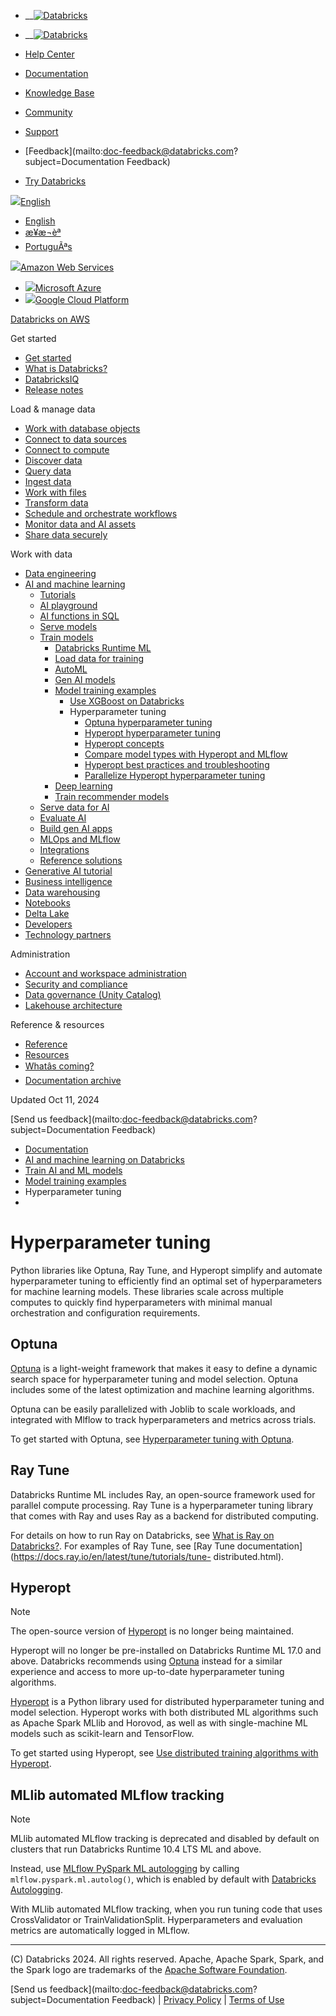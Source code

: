   * __[![Databricks](../../_static/small-scale-lockup-full-color-rgb.svg)](https://www.databricks.com/)

  * __[![Databricks](../../_static/small-scale-lockup-full-color-rgb.svg)](https://www.databricks.com/)
  * [Help Center](https://help.databricks.com/s/)
  * [Documentation](https://docs.databricks.com/en/index.html)
  * [Knowledge Base](https://kb.databricks.com/)

  * [Community](https://community.databricks.com)
  * [Support](https://help.databricks.com)
  * [Feedback](mailto:doc-feedback@databricks.com?subject=Documentation Feedback)
  * [Try Databricks](https://databricks.com/try-databricks)

[![](../../_static/icons/globe.png)English](javascript:void\(0\))

  * [English](../../../en/machine-learning/automl-hyperparam-tuning/index.html)
  * [æ¥æ¬èª](../../../ja/machine-learning/automl-hyperparam-tuning/index.html)
  * [PortuguÃªs](../../../pt/machine-learning/automl-hyperparam-tuning/index.html)

[![](../../_static/icons/aws.svg)Amazon Web Services](javascript:void\(0\))

  * [![](../../_static/icons/azure.svg)Microsoft Azure](https://learn.microsoft.com/azure/databricks/machine-learning/automl-hyperparam-tuning/)
  * [![](../../_static/icons/gcp.svg)Google Cloud Platform](https://docs.gcp.databricks.com/machine-learning/automl-hyperparam-tuning/index.html)

[Databricks on AWS](../../index.html)

Get started

  * [Get started](../../getting-started/index.html)
  * [What is Databricks?](../../introduction/index.html)
  * [DatabricksIQ](../../databricksiq/index.html)
  * [Release notes](../../release-notes/index.html)

Load & manage data

  * [Work with database objects](../../database-objects/index.html)
  * [Connect to data sources](../../connect/index.html)
  * [Connect to compute](../../compute/index.html)
  * [Discover data](../../discover/index.html)
  * [Query data](../../query/index.html)
  * [Ingest data](../../ingestion/index.html)
  * [Work with files](../../files/index.html)
  * [Transform data](../../transform/index.html)
  * [Schedule and orchestrate workflows](../../jobs/index.html)
  * [Monitor data and AI assets](../../lakehouse-monitoring/index.html)
  * [Share data securely](../../data-sharing/index.html)

Work with data

  * [Data engineering](../../workspace-index.html)
  * [AI and machine learning](../index.html)
    * [Tutorials](../ml-tutorials.html)
    * [AI playground](../../large-language-models/ai-playground.html)
    * [AI functions in SQL](../../large-language-models/ai-functions.html)
    * [Serve models](../serve-models.html)
    * [Train models](../train-model/index.html)
      * [Databricks Runtime ML](../databricks-runtime-ml.html)
      * [Load data for training](../load-data/index.html)
      * [AutoML](../automl/index.html)
      * [Gen AI models](../../large-language-models/foundation-model-training/index.html)
      * [Model training examples](../train-model/training-examples.html)
        * [Use XGBoost on Databricks](../train-model/xgboost.html)
        * Hyperparameter tuning
          * [Optuna hyperparameter tuning](optuna.html)
          * [Hyperopt hyperparameter tuning](hyperopt-distributed-ml.html)
          * [Hyperopt concepts](hyperopt-concepts.html)
          * [Compare model types with Hyperopt and MLflow](hyperopt-model-selection.html)
          * [Hyperopt best practices and troubleshooting](hyperopt-best-practices.html)
          * [Parallelize Hyperopt hyperparameter tuning](hyperopt-spark-mlflow-integration.html)
      * [Deep learning](../train-model/deep-learning.html)
      * [Train recommender models](../train-recommender-models.html)
    * [Serve data for AI](../serve-data-ai.html)
    * [Evaluate AI](../../generative-ai/agent-evaluation/index.html)
    * [Build gen AI apps](../../generative-ai/build-genai-apps.html)
    * [MLOps and MLflow](../../mlflow/index.html)
    * [Integrations](../integrations.html)
    * [Reference solutions](../reference-solutions/index.html)
  * [Generative AI tutorial](../../generative-ai/tutorials/ai-cookbook/index.html)
  * [Business intelligence](../../ai-bi/index.html)
  * [Data warehousing](../../sql/index.html)
  * [Notebooks](../../notebooks/index.html)
  * [Delta Lake](../../delta/index.html)
  * [Developers](../../languages/index.html)
  * [Technology partners](../../integrations/index.html)

Administration

  * [Account and workspace administration](../../admin/index.html)
  * [Security and compliance](../../security/index.html)
  * [Data governance (Unity Catalog)](../../data-governance/index.html)
  * [Lakehouse architecture](../../lakehouse-architecture/index.html)

Reference & resources

  * [Reference](../../reference/api.html)
  * [Resources](../../resources/index.html)
  * [Whatâs coming?](../../whats-coming.html)
  * [Documentation archive](../../archive/index.html)

Updated Oct 11, 2024

[Send us feedback](mailto:doc-feedback@databricks.com?subject=Documentation
Feedback)

  * [Documentation](../../index.html)
  * [AI and machine learning on Databricks](../index.html)
  * [Train AI and ML models](../train-model/index.html)
  * [Model training examples](../train-model/training-examples.html)
  * Hyperparameter tuning
  * 

# Hyperparameter tuning

Python libraries like Optuna, Ray Tune, and Hyperopt simplify and automate
hyperparameter tuning to efficiently find an optimal set of hyperparameters
for machine learning models. These libraries scale across multiple computes to
quickly find hyperparameters with minimal manual orchestration and
configuration requirements.

## Optuna

[Optuna](https://github.com/optuna/optuna) is a light-weight framework that
makes it easy to define a dynamic search space for hyperparameter tuning and
model selection. Optuna includes some of the latest optimization and machine
learning algorithms.

Optuna can be easily parallelized with Joblib to scale workloads, and
integrated with Mlflow to track hyperparameters and metrics across trials.

To get started with Optuna, see [Hyperparameter tuning with
Optuna](optuna.html).

## Ray Tune

Databricks Runtime ML includes Ray, an open-source framework used for parallel
compute processing. Ray Tune is a hyperparameter tuning library that comes
with Ray and uses Ray as a backend for distributed computing.

For details on how to run Ray on Databricks, see [What is Ray on
Databricks?](../ray/index.html). For examples of Ray Tune, see [Ray Tune
documentation](https://docs.ray.io/en/latest/tune/tutorials/tune-
distributed.html).

## Hyperopt

Note

The open-source version of [Hyperopt](https://github.com/hyperopt/hyperopt) is
no longer being maintained.

Hyperopt will no longer be pre-installed on Databricks Runtime ML 17.0 and
above. Databricks recommends using [Optuna](optuna.html) instead for a similar
experience and access to more up-to-date hyperparameter tuning algorithms.

[Hyperopt](https://github.com/hyperopt/hyperopt) is a Python library used for
distributed hyperparameter tuning and model selection. Hyperopt works with
both distributed ML algorithms such as Apache Spark MLlib and Horovod, as well
as with single-machine ML models such as scikit-learn and TensorFlow.

To get started using Hyperopt, see [Use distributed training algorithms with
Hyperopt](hyperopt-distributed-ml.html).

## MLlib automated MLflow tracking

Note

MLlib automated MLflow tracking is deprecated and disabled by default on
clusters that run Databricks Runtime 10.4 LTS ML and above.

Instead, use [MLflow PySpark ML
autologging](https://www.mlflow.org/docs/latest/python_api/mlflow.pyspark.ml.html#mlflow.pyspark.ml.autolog)
by calling `mlflow.pyspark.ml.autolog()`, which is enabled by default with
[Databricks Autologging](../../mlflow/databricks-autologging.html).

With MLlib automated MLflow tracking, when you run tuning code that uses
CrossValidator or TrainValidationSplit. Hyperparameters and evaluation metrics
are automatically logged in MLflow.

* * *

(C) Databricks 2024. All rights reserved. Apache, Apache Spark, Spark, and the
Spark logo are trademarks of the [Apache Software
Foundation](http://www.apache.org/).

[Send us feedback](mailto:doc-feedback@databricks.com?subject=Documentation Feedback) | [Privacy Policy](https://databricks.com/privacy-policy) | [Terms of Use](https://databricks.com/terms-of-use)

